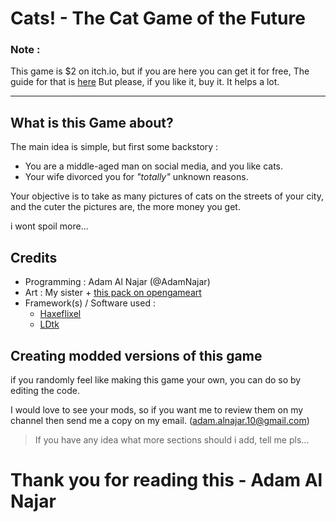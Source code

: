 # Cats! - The Cat Game of the Future


### Note :
This game is $2 on itch.io, but if you are here you can get it for free, The guide for that is [here](https://gitlab.com/aaa.dev/cats/-/blob/main/Compiling.md?ref_type=heads) But please, if you like it, buy it. It helps a lot.

---

## What is this Game about?

The main idea is simple, but first some backstory :
- You are a middle-aged man on social media, and you like cats. 
- Your wife divorced you for _"totally"_ unknown reasons.

Your objective is to take as many pictures of cats on the streets of your city, and the cuter the pictures are, the more money you get.

i wont spoil more...

## Credits
- Programming : Adam Al Najar (@AdamNajar)
- Art : My sister + [this pack on opengameart](https://opengameart.org/content/zelda-like-tilesets-and-sprites)
- Framework(s) / Software used : 
    - [Haxeflixel](https://haxeflixel.com)
    - [LDtk](https://ldtk.io/)

## Creating modded versions of this game
if you randomly feel like making this game your own, you can do so by editing the code. 

I would love to see your mods, so if you want me to review them on my channel then send me a copy on my email. (adam.alnajar.10@gmail.com)

> If you have any idea what more sections should i add, tell me pls...

# Thank you for reading this - Adam Al Najar
